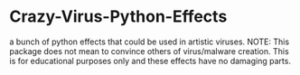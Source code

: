 # Crazy-Virus-Python-Effects
a bunch of python effects that could be used in artistic viruses. NOTE: This package does not mean to convince others of virus/malware creation. This is for educational purposes only and these effects have no damaging parts.
